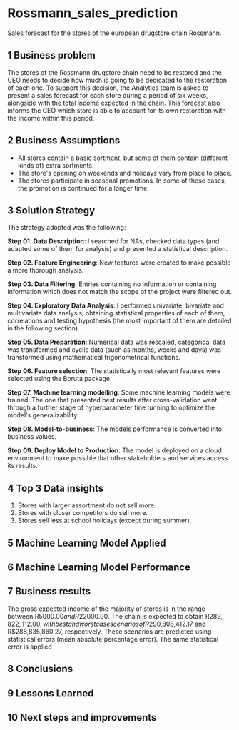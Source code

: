 # Rossmann_sales_prediction

Sales forecast for the stores of the european drugstore chain Rossmann.


## 1 Business problem

The stores of the Rossmann drugstore chain need to be restored and the CEO needs to decide how much is going to be dedicated to the restoration of each one. To support this decision, the Analytics team is asked to present a sales forecast for each store during a period of six weeks, alongside with the total income expected in the chain. This forecast also informs the CEO which store is able to account for its own restoration with the income within this period.


## 2 Business Assumptions

* All stores contain a basic sortment, but some of them contain (different kinds of) extra sortments.
* The store's opening on weekends and holidays vary from place to place.
* The stores participate in seasonal promotions. In some of these cases, the promotion is continued for a longer time.


## 3 Solution Strategy

The strategy adopted was the following:

__Step 01. Data Description__: I searched for NAs, checked data types (and adapted some of them for analysis) and presented a statistical description.

__Step 02. Feature Engineering__: New features were created to make possible a more thorough analysis.

__Step 03. Data Filtering__: Entries containing no information or containing information which does not match the scope of the project were filtered out.

__Step 04. Exploratory Data Analysis__: I performed univariate, bivariate and multivariate data analysis, obtaining statistical properties of each of them, correlations and testing hypothesis (the most important of them are detailed in the following section).

__Step 05. Data Preparation__: Numerical data was rescaled, categorical data was transformed and cyclic data (such as months, weeks and days) was transformed using mathematical trigonometrical functions.

__Step 06. Feature selection__: The statistically most relevant features were selected using the Boruta package.

__Step 07. Machine learning modelling__: Some machine learning models were trained. The one that presented best results after cross-validation went through a further stage of hyperparameter fine tunning to optimize the model's generalizability.

__Step 08. Model-to-business__: The models performance is converted into business values.

__Step 09. Deploy Model to Production__: The model is deployed on a cloud environment to make possible that other stakeholders and services access its results.


## 4 Top 3 Data insights

1. Stores with larger assortment do not sell more.
2. Stores with closer competitors do sell more.
3. Stores sell less at school holidays (except during summer).


## 5 Machine Learning Model Applied



## 6 Machine Learning Model Performance



## 7 Business results

The gross expected income of the majority of stores is in the range between R$5000.00 and R$22000.00. The chain is expected to obtain R$289,822,112.00, with best and worst case scenarios of R$290,808,412.17 and R$288,835,860.27, respectively. These scenarios are predicted using statistical errors (mean absolute percentage error). The same statistical error is applied

## 8 Conclusions



## 9 Lessons Learned



## 10 Next steps and improvements
